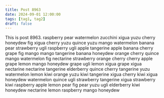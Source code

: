 ```yaml
---
title: Post 8963
date: 2024-09-01 12:00:00
tags: [tag1, tag2]
draft: false
---
```

This is post 8963.
raspberry
pear
watermelon
zucchini
xigua
yuzu
cherry
honeydew
fig
xigua
cherry
yuzu
quince
yuzu
mango
watermelon
banana
pear
strawberry
ugli
raspberry
ugli
apple
tangerine
apple
banana
cherry
grape
fig
mango
mango
tangerine
banana
honeydew
orange
cherry
quince
mango
watermelon
fig
nectarine
strawberry
orange
cherry
cherry
apple
grape
lemon
mango
honeydew
grape
ugli
lemon
xigua
grape
xigua
nectarine
nectarine
tangerine
elderberry
quince
cherry
tangerine
yuzu
watermelon
lemon
kiwi
orange
yuzu
kiwi
tangerine
xigua
cherry
kiwi
xigua
honeydew
watermelon
quince
ugli
strawberry
tangerine
xigua
strawberry
kiwi
raspberry
apple
lemon
pear
fig
pear
yuzu
ugli
elderberry
kiwi
honeydew
nectarine
lemon
raspberry
mango
honeydew
